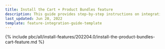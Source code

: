 ```yaml
---
title: Install the Cart + Product Bundles feature
description: This guide provides step-by-step instructions on integrating Cart + Product Bundles  feature into your project.
last_updated: Jun 20, 2022
template: feature-integration-guide-template
---
```


{% include pbc/all/install-features/202204.0/install-the-product-bundles-cart-feature.md %} <!-- To edit, see /_includes/pbc/all/install-features/202204.0/install-the-product-bundles-cart-feature.md -->
